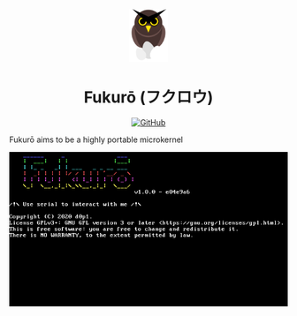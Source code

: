 <div align="center">
<img src=".github/logo.svg" height="96" />

# Fukurō (フクロウ)

[![GitHub](https://img.shields.io/github/license/d0p1S4m4/Fukuro?logo=gnu&style=flat-square)](LICENSE)

</div>

Fukurō aims to be a highly portable microkernel

<div align="center">

![fukuro i686](.github/screen/fukuro_vbox.png)

</div>